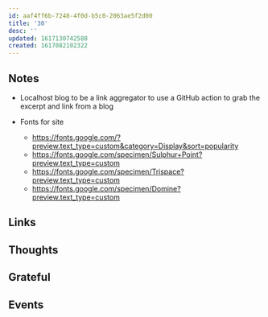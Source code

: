 ```yaml
---
id: aaf4ff6b-7248-4f0d-b5c0-2063ae5f2d00
title: '30'
desc: ''
updated: 1617130742588
created: 1617082102322
---
```


## Notes

- Localhost blog to be a link aggregator to use a GitHub action to
  grab the excerpt and link from a blog

- Fonts for site
  - https://fonts.google.com/?preview.text_type=custom&category=Display&sort=popularity
  - https://fonts.google.com/specimen/Sulphur+Point?preview.text_type=custom
  - https://fonts.google.com/specimen/Trispace?preview.text_type=custom
  - https://fonts.google.com/specimen/Domine?preview.text_type=custom

## Links

## Thoughts

## Grateful

## Events

